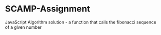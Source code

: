 # SCAMP-Assignment

JavaScript Algorithm solution - a function that calls the fibonacci sequence of a given number